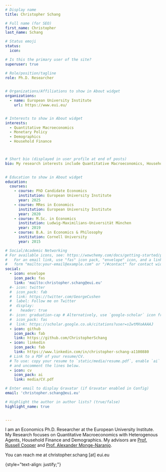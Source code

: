 ```yaml
---
# Display name
title: Christopher Schang

# Full name (for SEO)
first_name: Christopher
last_name: Schang

# Status emoji
status:
  icon: 

# Is this the primary user of the site?
superuser: true

# Role/position/tagline
role: Ph.D. Researcher

  
# Organizations/Affiliations to show in About widget
organizations:
  - name: European University Institute
    url: https://www.eui.eu/


# Interests to show in About widget
interests:  
  - Quantitative Macroeconomics
  - Monetary Policy
  - Demographics
  - Household Finance



# Short bio (displayed in user profile at end of posts)
bio: My research interests include Quantitative Macroeconomics, Household Finance, Monetary Policy, Demographics.
 

# Education to show in About widget
education:
  courses:
    - course: PhD Candidate Economics
      institution: European University Institute
      year: 2025
    - course: MRes in Economics
      institution: European University Institute
      year: 2020
    - course: M.Sc. in Economics
      institution: Ludwig-Maximilians-Universität München
      year: 2019
    - course: B.A. in Economics & Philosophy
      institution: Cornell University
      year: 2015

# Social/Academic Networking
# For available icons, see: https://wowchemy.com/docs/getting-started/page-builder/#icons
#   For an email link, use "fas" icon pack, "envelope" icon, and a link in the
#   form "mailto:your-email@example.com" or "/#contact" for contact widget.
social:
  - icon: envelope
    icon_pack: fas
    link: 'mailto:christopher.schang@eui.eu'
  #- icon: twitter
  #  icon_pack: fab
  #  link: https://twitter.com/GeorgeCushen
  #  label: Follow me on Twitter
  #  display:
  #    header: true
  #- icon: graduation-cap # Alternatively, use `google-scholar` icon from #`ai` icon pack
  #  icon_pack: fas
  #  link: https://scholar.google.co.uk/citations?user=sIwtMXoAAAAJ
  - icon: github
    icon_pack: fab
    link: https://github.com/ChristopherSchang
  - icon: linkedin
    icon_pack: fab
    link: https://www.linkedin.com/in/christopher-schang-a1100880
  # Link to a PDF of your resume/CV.
  # To use: copy your resume to `static/media/resume.pdf`, enable `ai` icons in `params.yaml`,
  # and uncomment the lines below.
  - icon: cv
    icon_pack: ai
    link: media/CV.pdf

# Enter email to display Gravatar (if Gravatar enabled in Config)
email: 'christopher.schang@eui.eu'

# Highlight the author in author lists? (true/false)
highlight_name: true

 
---
```


I am an Economics Ph.D. Researcher at the European University Institute. My Research focuses on Quantitative Macroeconomics with Heterogenous Agents, Household Finance and Demographics. My advisors are <a href="https://sites.google.com/site/coopereconomics/" target="_blank" rel="noopener noreferrer">Prof. Russell Cooper</a> and <a href="https://alexandermonge.com" target="_blank" rel="noopener noreferrer">Prof. Alexander Monge-Naranjo</a>.

You can reach me at christopher.schang [at] eui.eu

{style="text-align: justify;"} 
